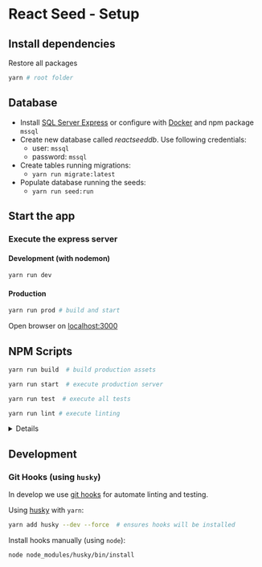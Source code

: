 # React Seed - Setup 

## Install dependencies

Restore all packages

```bash
yarn # root folder
```


## Database

* Install [SQL Server Express](https://www.microsoft.com/en-us/sql-server/sql-server-downloads) or configure with [Docker](https://hub.docker.com/r/microsoft/mssql-server-linux/) and npm package `mssql`
* Create new database called *reactseeddb*. Use following credentials: 
    * user: `mssql`
    * password: `mssql`
* Create tables running migrations: 
    * `yarn run migrate:latest`
* Populate database running the seeds: 
    * `yarn run seed:run`


## Start the app

### Execute the express server

#### Development (with nodemon)

```bash
yarn run dev
```

#### Production

```bash
yarn run prod # build and start
```

Open browser on [localhost:3000](http://localhost:3000/)


## NPM Scripts

```bash
yarn run build  # build production assets

yarn run start  # execute production server

yarn run test  # execute all tests

yarn run lint # execute linting
```

<details>

#### More scripts

* `test`: exec all test (client uses `jest`, server uses `tape`)
    * `test:client`: exec client test
    * `test:server`: exec server test
* `tdd`: exec test (on watch mode)
* `lint`: exec linting (`eslint`)
* `migrate:*`: knex migrations
    * `migrate:make`: create migration script
    * `migrate:latest`: exec migrations
    * `migrate:rollback`: rollback migration
* `seed:*`: data seeds
    * `seed:make`: create seed script
    * `seed:run`: exec seeds
* `stats`: run `npm` stats
* `build`: build production assets
* `start`: exec production server
* `dev`: exec development server
* `prod`: build production assets and exec production server

</details>


## Development 

### Git Hooks (using `husky`)

In develop we use [git hooks](https://git-scm.com/docs/githooks) for automate linting and testing.

Using [husky](https://github.com/typicode/husky) with `yarn`:

```bash
yarn add husky --dev --force  # ensures hooks will be installed
```

Install hooks manually (using `node`):
```bash
node node_modules/husky/bin/install
```

